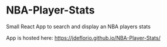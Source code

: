 # NBA-Player-Stats

Small React App to search and display an NBA players stats

App is hosted here: https://jdeflorio.github.io/NBA-Player-Stats/
